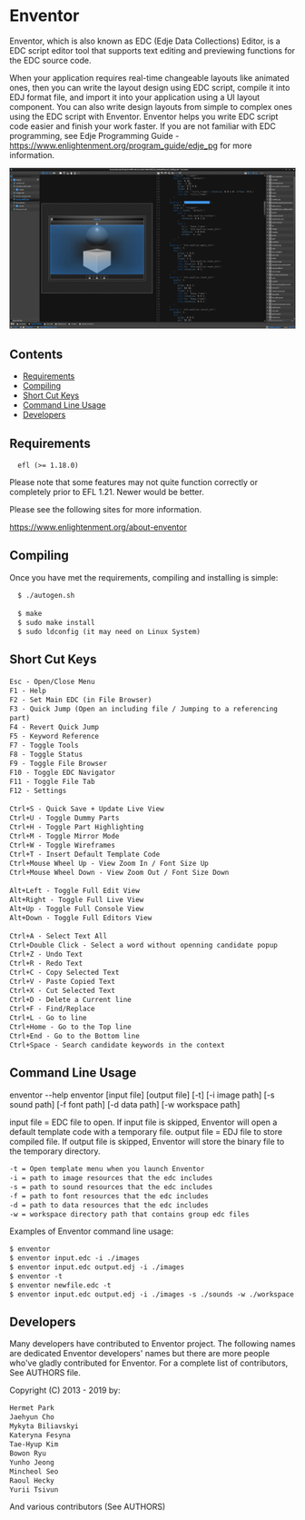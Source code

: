 # Enventor

Enventor, which is also known as EDC (Edje Data Collections) Editor, is a EDC script editor tool that supports text editing and previewing functions for the EDC source code.

When your application requires real-time changeable layouts like animated ones, then you can write the layout design using EDC script, compile it into EDJ format file, and import it into your application using a UI layout component. You can also write design layouts from simple to complex ones using the EDC script with Enventor. Enventor helps you write EDC script code easier and finish your work faster. If you are not familiar with EDC programming, see Edje Programming Guide - https://www.enlightenment.org/program_guide/edje_pg for more information.

![Example1](.readme/enventor-main.png)

## Contents
- [Requirements](#requirements)
- [Compiling](#compiling)
- [Short Cut Keys](#Short-Cut-Keys)
- [Command Line Usage](#Command-Line-Usage)
- [Developers](#Developers)


## Requirements

```
  efl (>= 1.18.0)
```
Please note that some features may not quite function correctly or completely prior to EFL 1.21. Newer would be better.

Please see the following sites for more information.

https://www.enlightenment.org/about-enventor


## Compiling

Once you have met the requirements, compiling and installing is simple:
```
  $ ./autogen.sh
  
  $ make
  $ sudo make install
  $ sudo ldconfig (it may need on Linux System) 
```

## Short Cut Keys

```
Esc - Open/Close Menu
F1 - Help
F2 - Set Main EDC (in File Browser)
F3 - Quick Jump (Open an including file / Jumping to a referencing part)
F4 - Revert Quick Jump
F5 - Keyword Reference
F7 - Toggle Tools
F8 - Toggle Status
F9 - Toggle File Browser
F10 - Toggle EDC Navigator
F11 - Toggle File Tab
F12 - Settings

Ctrl+S - Quick Save + Update Live View
Ctrl+U - Toggle Dummy Parts
Ctrl+H - Toggle Part Highlighting
Ctrl+M - Toggle Mirror Mode
Ctrl+W - Toggle Wireframes
Ctrl+T - Insert Default Template Code
Ctrl+Mouse Wheel Up - View Zoom In / Font Size Up
Ctrl+Mouse Wheel Down - View Zoom Out / Font Size Down

Alt+Left - Toggle Full Edit View
Alt+Right - Toggle Full Live View
Alt+Up - Toggle Full Console View
Alt+Down - Toggle Full Editors View

Ctrl+A - Select Text All
Ctrl+Double Click - Select a word without openning candidate popup
Ctrl+Z - Undo Text
Ctrl+R - Redo Text
Ctrl+C - Copy Selected Text
Ctrl+V - Paste Copied Text
Ctrl+X - Cut Selected Text
Ctrl+D - Delete a Current line
Ctrl+F - Find/Replace
Ctrl+L - Go to line
Ctrl+Home - Go to the Top line
Ctrl+End - Go to the Bottom line
Ctrl+Space - Search candidate keywords in the context
```

## Command Line Usage

enventor --help
enventor [input file] [output file] [-t] [-i image path] [-s sound path] [-f font path] [-d data path] [-w workspace path]

input file = EDC file to open. If input file is skipped, Enventor will open a default template code with a temporary file.
output file = EDJ file to store compiled file. If output file is skipped, Enventor will store the binary file to the temporary directory.
```
-t = Open template menu when you launch Enventor
-i = path to image resources that the edc includes
-s = path to sound resources that the edc includes
-f = path to font resources that the edc includes
-d = path to data resources that the edc includes
-w = workspace directory path that contains group edc files
```

Examples of Enventor command line usage:
```
$ enventor
$ enventor input.edc -i ./images
$ enventor input.edc output.edj -i ./images
$ enventor -t
$ enventor newfile.edc -t
$ enventor input.edc output.edj -i ./images -s ./sounds -w ./workspace
```

## Developers

Many developers have contributed to Enventor project. The following names are dedicated Enventor developers' names but there are more people who've gladly contributed for Enventor. For a complete list of contributors, See AUTHORS file.

Copyright (C) 2013 - 2019 by:
```
Hermet Park
Jaehyun Cho
Mykyta Biliavskyi
Kateryna Fesyna
Tae-Hyup Kim
Bowon Ryu
Yunho Jeong
Mincheol Seo
Raoul Hecky
Yurii Tsivun
```
And various contributors (See AUTHORS)
